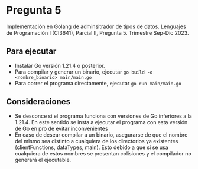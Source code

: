 # Pregunta 5

Implementación en Golang de adminsitrador de tipos de datos. Lenguajes de Programación I (CI3641), Parcial II,
Pregunta 5. Trimestre Sep-Dic 2023.

## Para ejecutar
* Instalar Go versión 1.21.4 o posterior.
* Para compilar y generar un binario, ejecutar `go build -o <nombre_binario> main/main.go`
* Para correr el programa directamente, ejecutar `go run main/main.go`

## Consideraciones
* Se desconce si el programa funciona con versiones de Go inferiores a la 1.21.4. En este sentido se insta a 
ejecutar el programa con esta versión de Go en pro de evitar inconvenientes
* En caso de desear compilar a un binario, asegurarse de que el nombre del mismo sea distinto a cualquiera de 
los directorios ya existentes (clientFunctions, dataTypes, main). Esto debido a que si se usa cualquiera de estos
nombres se presentan colisiones y el compilador no generará el ejecutable.